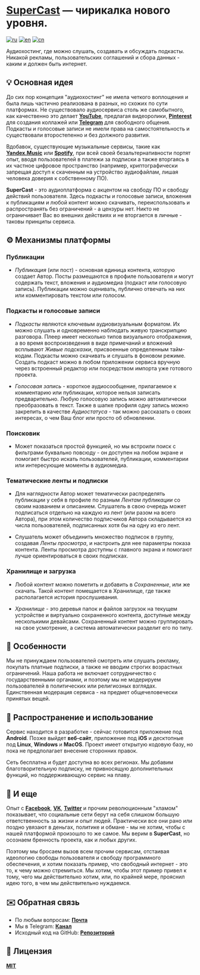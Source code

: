 # <ins>SuperCast</ins> — чирикалка нового уровня.

[![ru](https://img.shields.io/badge/lang-ru-blue.svg)](https://github.com/i-rick-y/SuperCast/blob/prime/README.md)
[![en](https://img.shields.io/badge/lang-en-green.svg)](https://github.com/i-rick-y/SuperCast/blob/prime/READMEs/README_Translated/README.en.md)
[![cn](https://img.shields.io/badge/lang-cn-red.svg)](https://github.com/i-rick-y/SuperCast/blob/prime/READMEs/README_Translated/README.cn.md)

Аудиохостинг, где можно слушать, создавать и обсуждать подкасты.
Никакой рекламы, пользовательских соглашений и сбора данных - каким и должен быть интернет.

## 💡 Основная идея

До сих пор концепция "аудиохостинг" не имела четкого воплощения и была лишь частично реализована в разных, но схожих по сути платформах.
Не существовало аудиосервиса столь же самобытного, как качественно это делает **[YouTube](https://www.youtube.com)**, предлагая видеоролики, **[Pinterest](https://www.pinterest.com)** для создания коллажей или **[Telegram](https://telegram.org)** для свободного общения.
Подкасты и голосовые записи не имели права на самостоятельность и существовали второстепенно и без должного развития.

Вдобавок, существующие музыкальные сервисы, такие как **[Yandex.Music](https://music.yandex.ru)** или **[Spotify](https://open.spotify.com)**, при всей своей безальтернативности портят опыт, вводя пользователей в платежи за подписки а также вторгаясь в их частное цифровое пространство (например, криптографически запрещая доступ к скаченным на устройство аудиофайлам, лишая человека доверия к собственному ПО).

**SuperCast** - это аудиоплатформа c акцентом на свободу ПО и свободу действий пользователя.
Здесь подкасты и голосовые записи, вложения к публикациям и любой контент можно скачивать, переиспользовать и распространять без ограничений - а цензуры нет.
Никто не ограничивает Вас во внешних действиях и не вторгается в личные - таковы принципы сервиса.

## ⚙️ Механизмы платформы

### Публикации

* *Публикация* (или пост) - основная единица контента, которую создает Автор.
Посты размещаются в профиле пользователя и могут содержать текст, вложения и аудиомедиа (подкаст или голосовую запись).
Публикации можно оценивать, публично отвечать на них или комментировать текстом или голосом.

### Подкасты и голосовые записи

* *Подкасты* являются ключевым аудиовизуальным форматом.
Их можно слушать и одновременно наблюдать живую транскрипцию разговора.
Плеер имеет несколько типов визуального отображения, а во время воспроизведения в виде примечаний и вложений всплывают *Живые подсказки*, присвоенные определенным тайм-кодам.
Подкасты можно скачивать и слушать в фоновом режиме.
Создать подкаст можно в любом приложении сервиса вручную через встроенный редактор или посредством импорта уже готового проекта.

* *Голосовая запись* - короткое аудиосообщение, прилагаемое к комментарию или публикации, которое нельзя записать предварительно.
Любую голосовую запись можно автоматически преобразовать в текст. 
Также в шапке профиля одну запись можно закрепить в качестве *Аудиостатуса* - так можно рассказать о своих интересах, о чем Ваш блог или просто об обновлении.

### Поисковик

* Может показаться простой функцией, но мы встроили поиск с фильтрами буквально повсюду - он доступен на любом экране и помогает быстро искать пользователей, публикации, комментарии или интересующие моменты в аудиомедиа.

### Тематические ленты и подписки

* Для наглядности Автор может тематически распределять публикации у себя в профиле по разным *Лентам публикации* со своим названием и описанием.
Слушатель в свою очередь может подписаться отдельно на каждую из лент (или разом на всего Автора), при этом количество подписчиков Автора складывается из числа пользователей, подписанных хотя бы на одну из его лент.

* Слушатель может объединить множество подписок в группу, создавая *Ленты просмотра*, и настроить для нее параметры показа контента.
Ленты просмотра доступны с главного экрана и помогают лучше ориентироваться в своих подписках.

### Хранилище и загрузка

* Любой контент можно пометить и добавить в *Сохраненные*, или же скачать.
Такой контент помещается в Хранилище, где также располагается история прослушивания.

* *Хранилище* - это деревья папок и файлов загрузок на текущем устройстве и виртуально сохраненного контента, доступные между несколькими девайсами.
Сохраненный контент можно группировать на свое усмотрение, а система автоматически разделит его по типу.

## 🗽 Особенности

Мы не принуждаем пользователей смотреть или слушать рекламу, покупать платные подписки, а также не вводим строгих возрастных ограничений.
Наша работа не включает сотрудничество с государственными органами, и поэтому мы не модерируем пользователей в политических или религиозных взглядах.
Единственная модерация сервиса - на предмет общечеловечески принятых вещей.

## 🪇 Распространение и использование

Сервис находится в разработке - сейчас готовится приложение под **Android**.
Позже выйдет **веб-сайт**, приложение под **iOS** и десктопные под **Linux**, **Windows** и **MacOS**.
Проект имеет открытую кодовую базу, но пока не предполагает внесение сторонних правок.

Сеть бесплатна и будет доступна во всех регионах.
Мы добавим благотворительную подписку, не привносящую дополнительных функций, но поддерживающую сервис на плаву.

## 💬 И еще

Опыт с **[Facebook](https://facebook.com)**, **[VK](https://vk.com)**, **[Twitter](https://x.com)** и прочим революционным "хламом" показывает, что социальные сети берут на себя слишком большую ответственность за жизни и опыт людей.
Практически все они рано или поздно увязают в деньгах, политике и обмане - мы не хотим, чтобы с нашей платформой произошло то же самое.
Мы верим в **SuperCast**, но осознаем бренность проекта, как и любых других.

Поэтому мы бросаем вызов всем прочим сервисам, отстаивая идеологию свободы пользователя и свободу программного обеспечения, и хотим показать пример, что свободный интернет - это то, к чему можно стремиться.
Мы хотим, чтобы этот пример привел к тому, чего мы действительно хотим, или, по крайней мере, прояснил идею того, в чем мы действительно нуждаемся.

## ✉️ Обратная связь

* По любым вопросам: **[Почта](mailto:lime.rainbow.li@gmail.com)**
* Мы в Telegram: **[Канал](https://t.me/super_cast)**
* Исходный код на GitHub: **[Репозиторий](https://github.com/i-rick-y/SuperCast)**

## 📜 Лицензия

**[MIT](https://choosealicense.com/licenses/mit/)**